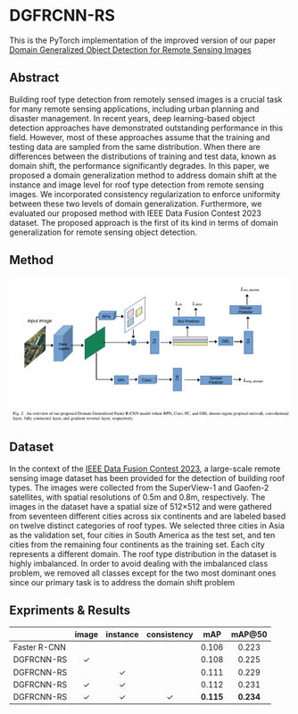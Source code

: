 # DGFRCNN-RS

This is the PyTorch implementation of the improved version of our paper [Domain Generalized Object Detection for Remote Sensing Images](https://ieeexplore.ieee.org/abstract/document/10223771)

## Abstract

Building roof type detection from remotely sensed images is a crucial task for many remote sensing applications, including urban planning and disaster management. In recent years, deep learning-based object detection approaches have demonstrated outstanding performance in this field. However, most of these approaches assume that the training and testing data are sampled from the same distribution. When there are differences between the distributions of training and test data, known as domain shift, the performance significantly degrades. In this paper, we proposed a domain generalization method to address domain shift at the instance and image level for roof type detection from remote sensing images. We incorporated consistency regularization to enforce uniformity between these two levels of domain generalization. Furthermore, we evaluated our proposed method with IEEE Data Fusion Contest 2023 dataset. The proposed approach is the first of its kind in terms of domain generalization for remote sensing object detection.

## Method

![GitHub Logo](/images/figure.png)

## Dataset

In the context of the [IEEE Data Fusion Contest 2023](https://ieee-dataport.org/competitions/2023-ieee-grss-data-fusion-contest-large-scale-fine-grained-building-classification), a
large-scale remote sensing image dataset has been provided for
the detection of building roof types. The images were collected
from the SuperView-1 and Gaofen-2 satellites, with spatial
resolutions of 0.5m and 0.8m, respectively. The images in the
dataset have a spatial size of 512×512 and were gathered from
seventeen different cities across six continents and are labeled
based on twelve distinct categories of roof types. We selected
three cities in Asia as the validation set, four cities in South
America as the test set, and ten cities from the remaining four
continents as the training set. Each city represents a different
domain. The roof type distribution in the dataset is highly
imbalanced. In order to avoid dealing with the imbalanced
class problem, we removed all classes except for the two most
dominant ones since our primary task is to address the domain
shift problem

## Expriments & Results

|               | image   | instance | consistency | mAP     | mAP@50   | 
|---------------|:-------:|:--------:|:-----------:|:-------:|:--------:|
| Faster R-CNN  |         |          |             |  0.106  |  0.223   |
| DGFRCNN-RS    |   ✓     |          |             |  0.108  |  0.225   | 
| DGFRCNN-RS    |         |     ✓    |             |  0.111  |  0.229   |
| DGFRCNN-RS    |   ✓     |     ✓    |             |  0.112  |  0.231   |
| DGFRCNN-RS    |   ✓     |     ✓    |       ✓     |  **0.115**  |  **0.234**   |